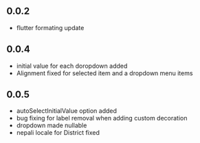## 0.0.2

* flutter formating update

## 0.0.4

* initial value for each doropdown added
* Alignment fixed for selected item and a dropdown menu items

## 0.0.5

* autoSelectInitialValue option added 
* bug fixing for label removal when adding custom decoration
* dropdown made nullable
* nepali locale for District fixed
